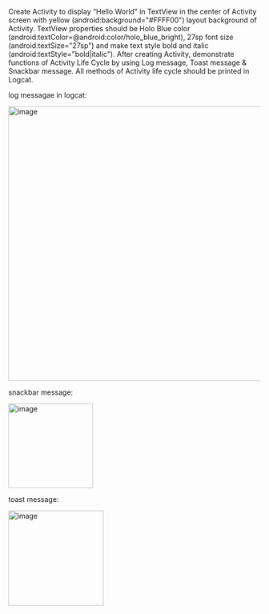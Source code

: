 Create Activity to display “Hello World” in TextView in the center of Activity screen with yellow (android:background="#FFFF00") layout background of Activity. TextView properties should be Holo Blue color (android:textColor=@android:color/holo_blue_bright), 27sp font size (android:textSize="27sp") and make text style bold and italic (android:textStyle="bold|italic"). After creating Activity, demonstrate functions of Activity Life Cycle by using Log message, Toast message & Snackbar message. All methods of Activity life cycle should be printed in Logcat.

log messagae in logcat:

<img width="549" alt="image" src="https://github.com/SmitVaishnav/MAD_Practical-2_21012011156/assets/95563976/7faf562c-8852-4c9c-92ab-ba84a954e79e">

snackbar message:

<img width="169" alt="image" src="https://github.com/SmitVaishnav/MAD_Practical-2_21012011156/assets/95563976/ffdabbc5-012f-44e7-8434-1b5729485e83">

toast message:

<img width="190" alt="image" src="https://github.com/SmitVaishnav/MAD_Practical-2_21012011156/assets/95563976/df8978fa-8e1f-428b-8a96-51b03461e9d0">

